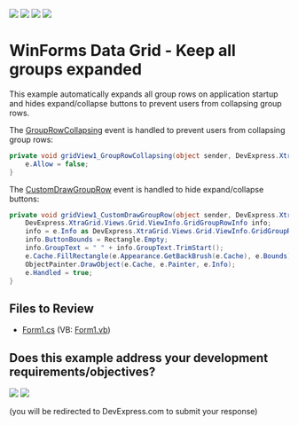 <!-- default badges list -->
![](https://img.shields.io/endpoint?url=https://codecentral.devexpress.com/api/v1/VersionRange/128630090/24.2.1%2B)
[![](https://img.shields.io/badge/Open_in_DevExpress_Support_Center-FF7200?style=flat-square&logo=DevExpress&logoColor=white)](https://supportcenter.devexpress.com/ticket/details/E828)
[![](https://img.shields.io/badge/📖_How_to_use_DevExpress_Examples-e9f6fc?style=flat-square)](https://docs.devexpress.com/GeneralInformation/403183)
[![](https://img.shields.io/badge/💬_Leave_Feedback-feecdd?style=flat-square)](#does-this-example-address-your-development-requirementsobjectives)
<!-- default badges end -->

# WinForms Data Grid - Keep all groups expanded

This example automatically expands all group rows on application startup and hides expand/collapse buttons to prevent users from collapsing group rows.

The [GroupRowCollapsing](https://docs.devexpress.com/WindowsForms/DevExpress.XtraGrid.Views.Grid.GridView.GroupRowCollapsing) event is handled to prevent users from collapsing group rows:

```csharp
private void gridView1_GroupRowCollapsing(object sender, DevExpress.XtraGrid.Views.Base.RowAllowEventArgs e) {
    e.Allow = false;
}
```

The [CustomDrawGroupRow](https://docs.devexpress.com/WindowsForms/DevExpress.XtraGrid.Views.Grid.GridView.CustomDrawGroupRow) event is handled to hide expand/collapse buttons:

```csharp
private void gridView1_CustomDrawGroupRow(object sender, DevExpress.XtraGrid.Views.Base.RowObjectCustomDrawEventArgs e) {
    DevExpress.XtraGrid.Views.Grid.ViewInfo.GridGroupRowInfo info;
    info = e.Info as DevExpress.XtraGrid.Views.Grid.ViewInfo.GridGroupRowInfo;
    info.ButtonBounds = Rectangle.Empty;
    info.GroupText = " " + info.GroupText.TrimStart();
    e.Cache.FillRectangle(e.Appearance.GetBackBrush(e.Cache), e.Bounds);
    ObjectPainter.DrawObject(e.Cache, e.Painter, e.Info);
    e.Handled = true;
}
```


## Files to Review

* [Form1.cs](./CS/KeepGroupsExpanded/Form1.cs) (VB: [Form1.vb](./VB/KeepGroupsExpanded/Form1.vb))
<!-- feedback -->
## Does this example address your development requirements/objectives?

[<img src="https://www.devexpress.com/support/examples/i/yes-button.svg"/>](https://www.devexpress.com/support/examples/survey.xml?utm_source=github&utm_campaign=winforms-grid-keep-groups-expanded&~~~was_helpful=yes) [<img src="https://www.devexpress.com/support/examples/i/no-button.svg"/>](https://www.devexpress.com/support/examples/survey.xml?utm_source=github&utm_campaign=winforms-grid-keep-groups-expanded&~~~was_helpful=no)

(you will be redirected to DevExpress.com to submit your response)
<!-- feedback end -->

